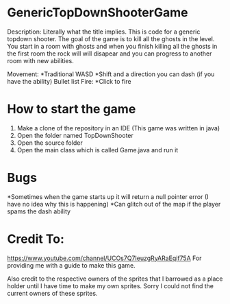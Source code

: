 # GenericTopDownShooterGame
Description:
Literally what the title implies. This is code for a generic topdown shooter. The goal of the game is to kill all the ghosts in the level. You start in a room with ghosts and when you finish killing all the ghosts in the first room the rock will will disapear and you can progress to another room with new abilities.

Movement:
*Traditional WASD
*Shift and a direction you can dash (if you have the ability)
Bullet list
Fire:
*Click to fire

# How to start the game
1. Make a clone of the repository in an IDE (This game was written in java)
2. Open the folder named TopDownShooter 
3. Open the source folder 
4. Open the main class which is called Game.java and run it  

# Bugs
*Sometimes when the game starts up it will return a null pointer error (I have no idea why this is happening)
*Can glitch out of the map if the player spams the dash ability 

# Credit To:
https://www.youtube.com/channel/UCOs7Q7IeuzgRyARaEqif75A
For providing me with a guide to make this game. 

Also credit to the respective owners of the sprites that I barrowed as a place holder until I have time to make my own sprites. Sorry I could not find the current owners of these sprites.



